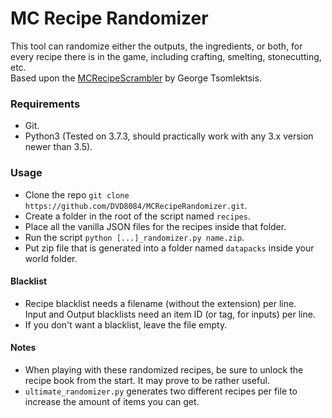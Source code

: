 # MC Recipe Randomizer
This tool can randomize either the outputs, the ingredients, or both, for every recipe there is in the game, including crafting, smelting, stonecutting, etc.\
Based upon the [MCRecipeScrambler](https://gitlab.com/UltraWelfare/mcrecipescrambler/) by George Tsomlektsis.

### Requirements
- Git.
- Python3 (Tested on 3.7.3, should practically work with any 3.x version newer than 3.5).
### Usage
- Clone the repo `git clone https://github.com/DVD8084/MCRecipeRandomizer.git`.
- Create a folder in the root of the script named `recipes`.
- Place all the vanilla JSON files for the recipes inside that folder.
- Run the script `python [...]_randomizer.py name.zip`.
- Put zip file that is generated into a folder named `datapacks` inside your world folder.
#### Blacklist
- Recipe blacklist needs a filename (without the extension) per line.  
Input and Output blacklists need an item ID (or tag, for inputs) per line.  
- If you don't want a blacklist, leave the file empty.
#### Notes
- When playing with these randomized recipes, be sure to unlock the recipe book from the start. It may prove to be rather useful.  
- `ultimate_randomizer.py` generates two different recipes per file to increase the amount of items you can get.